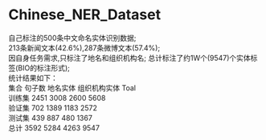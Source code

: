 # Chinese_NER_Dataset
自己标注的500条中文命名实体识别数据;   
213条新闻文本(42.6%),287条微博文本(57.4%);    
因自身任务需求,只标注了地名和组织机构名;
总计标注了约1W个(9547)个实体标签(BIO的标注形式);  
统计结果如下：  
集合    句子数     地名实体    组织机构实体    Toal    
训练集   2451      3008        2600          5608    
验证集   702       1389        1183          2572      
测试集   439       887         480           1367  
总计     3592      5284        4263          9547    
